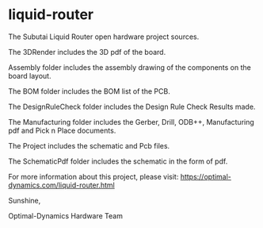 # liquid-router
The Subutai Liquid Router open hardware project sources.

The 3DRender includes the 3D pdf of the board.

Assembly folder includes the assembly drawing of the components on the board layout.

The BOM folder includes the BOM list of the PCB.

The DesignRuleCheck folder includes the Design Rule Check Results made.

The Manufacturing folder includes the Gerber, Drill, ODB++, Manufacturing pdf and Pick n Place documents.

The Project includes the schematic and Pcb files.

The SchematicPdf folder includes the schematic in the form of pdf.



For more information about this project, please visit: https://optimal-dynamics.com/liquid-router.html


Sunshine,


Optimal-Dynamics Hardware Team
